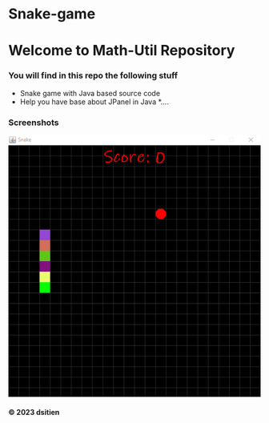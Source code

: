 # Snake-game
# Welcome to Math-Util Repository
### You will find in this repo the following stuff
* Snake game with Java based source code
* Help you have base about JPanel in Java
*....

### Screenshots
![Snake game](https://github.com/dsitien/Snake-game/blob/main/img/Capture.PNG)

#### © 2023 dsitien
